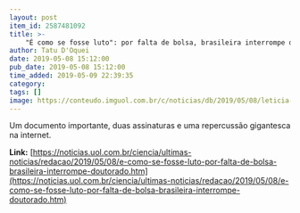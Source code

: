 ```yaml
---
layout: post
item_id: 2587481092
title: >-
    "É como se fosse luto": por falta de bolsa, brasileira interrompe doutorado
author: Tatu D'Oquei
date: 2019-05-08 15:12:00
pub_date: 2019-05-08 15:12:00
time_added: 2019-05-09 22:39:35
category: 
tags: []
image: https://conteudo.imguol.com.br/c/noticias/db/2019/05/08/leticia-takahashi-pesquisadora-que-teve-que-interromper-o-doutorado-por-falta-de-bolsa-1557327991917_v2_750x421.jpg
---
```


Um documento importante, duas assinaturas e uma repercussão gigantesca na internet.

**Link:** [https://noticias.uol.com.br/ciencia/ultimas-noticias/redacao/2019/05/08/e-como-se-fosse-luto-por-falta-de-bolsa-brasileira-interrompe-doutorado.htm](https://noticias.uol.com.br/ciencia/ultimas-noticias/redacao/2019/05/08/e-como-se-fosse-luto-por-falta-de-bolsa-brasileira-interrompe-doutorado.htm)

